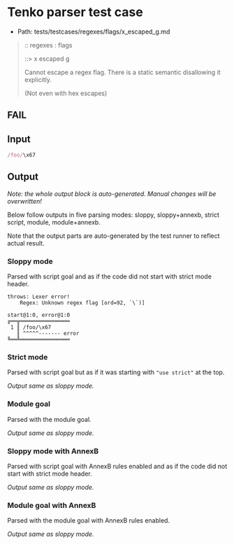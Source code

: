 # Tenko parser test case

- Path: tests/testcases/regexes/flags/x_escaped_g.md

> :: regexes : flags
>
> ::> x escaped g
>
> Cannot escape a regex flag. There is a static semantic disallowing it explicitly.
>
> (Not even with hex escapes)

## FAIL

## Input

`````js
/foo/\x67
`````

## Output

_Note: the whole output block is auto-generated. Manual changes will be overwritten!_

Below follow outputs in five parsing modes: sloppy, sloppy+annexb, strict script, module, module+annexb.

Note that the output parts are auto-generated by the test runner to reflect actual result.

### Sloppy mode

Parsed with script goal and as if the code did not start with strict mode header.

`````
throws: Lexer error!
    Regex: Unknown regex flag [ord=92, `\`)]

start@1:0, error@1:0
╔══╦════════════════
 1 ║ /foo/\x67
   ║ ^^^^^------- error
╚══╩════════════════

`````

### Strict mode

Parsed with script goal but as if it was starting with `"use strict"` at the top.

_Output same as sloppy mode._

### Module goal

Parsed with the module goal.

_Output same as sloppy mode._

### Sloppy mode with AnnexB

Parsed with script goal with AnnexB rules enabled and as if the code did not start with strict mode header.

_Output same as sloppy mode._

### Module goal with AnnexB

Parsed with the module goal with AnnexB rules enabled.

_Output same as sloppy mode._
